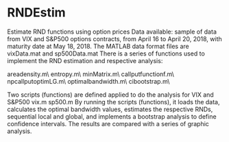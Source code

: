 # RNDEstim
Estimate RND functions using option prices
Data available: sample of data from VIX and S&P500 options contracts, from April 16 to April 20, 2018, 
with maturity date at May 18, 2018. The MATLAB data format files are vixData.mat and sp500Data.mat
There is a series of functions used to implement the RND estimation and respective analysis:

areadensity.m\\
entropy.m\\
minMatrix.m\\
callputfunctionf.m\\
npcallputoptimLG.m\\
optimalbandwidth.m\\
cibootstrap.m\\


Two scripts (functions) are defined applied to do the analysis for VIX and S&P500
vix.m
sp500.m
By running the scripts (functions), it loads the data, calculates the optimal
bandwidth values, estimates the respective RNDs, sequential local and global, and
implements a bootstrap analysis to define confidence intervals. The results are
compared with a series of graphic analysis.
